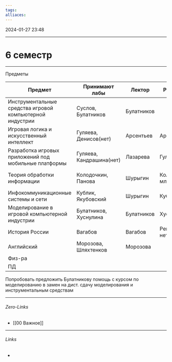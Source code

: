 ```yaml
---
tags: 
alliaces:
---
```

2024-01-27
23:48
***
# 6 семестр
***
Предметы

| Предмет | Принимают лабы | Лектор | Решение |  |
| ---- | ---- | ---- | ---- | ---- |
| Инструментальные средства игровой компьютерной индустрии | Суслов, Булатников | Булатников |  |  |
| Игровая логика и искусственный интеллект | Гуляева, Денисов(нет) | Арсентьев | Арсентьев |  |
| Разработка игровых приложений под мобильные платформы | Гуляева, Кандрашина(нет) | Лазарева | Гуляева |  |
| Теория обработки информации | Колодочкин, Панова | Шурыгин | Колодочкин младший | 8 + 1 |
| Инфокоммуникационные системы и сети | Кублик, Якубовский | Шурыгин | Кублик | 3 |
| Моделирование в игровой компьютерной индустрии | Булатников, Хуснулина | Булатников | Хуснулина |  |
| История России | Вагабов | Вагабов | Решения нет |  |
| Английский | Морозова, Шляхтенков | Морозова |  |  |
| Физ-ра |  |  |  |  |
| ПД |  |  |  |  |
Попробовать предложить Булатникову помощь с курсом по моделированию в замен на дист. сдачу моделирования и инструментальным средствам
***
###### Zero-Links
- [[00 Важное]]
***
###### Links
-